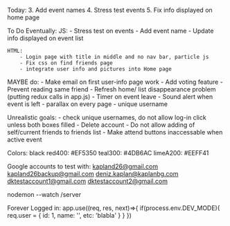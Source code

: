 Today:
3. Add event names
4. Stress test events
5. Fix info displayed on home page

To Do Eventually:
    JS: 
        - Stress test on events
        - Add event name
        - Update info displayed on event list

    HTML: 
        - Login page with title in middle and no nav bar, particle js
        - Fix css on find friends page
        - integrate user info and pictures into Home page

MAYBE do:
    - Make email on first user-info page work
    - Add voting feature
    - Prevent reading same friend
    - Refresh home/ list disappearance problem (putting redux calls in app.js)
    - Timer on event leave
    - Sound alert when event is left
    - parallax on every page
    - unique username

Unrealistic goals:
    - check unique usernames, do not allow log-in click unless both boxes filled
    - Delete account
    - Do not allow adding of self/current friends to friends list
    - Make attend buttons inaccessable when active event

Colors: black
    red400: #EF5350
    teal300: #4DB6AC
    limeA200: #EEFF41

Google accounts to test with:
    kapland26@gmail.com
    kapland26backup@gmail.com
    deniz.kaplan@kaplanbg.com
    dktestaccount1@gmail.com
    dktestaccount2@gmail.com

nodemon --watch /server

Forever Logged in:
app.use((req, res, next)=>{
    if(process.env.DEV_MODE){
        req.user = {
            id: 1,
            name: '<Your Name>',
            etc: 'blabla'
        }
    }
})